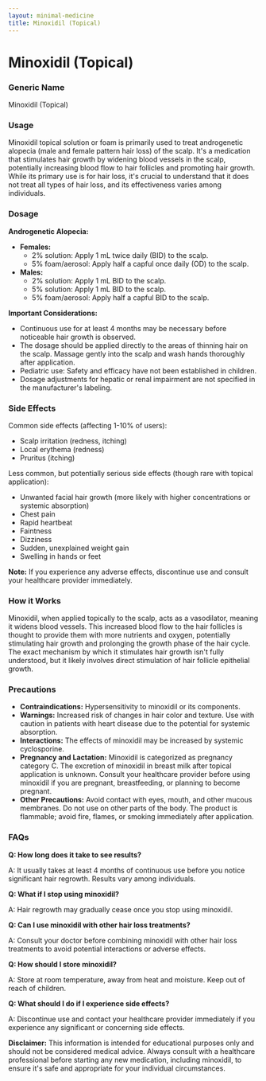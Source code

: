 ```yaml
---
layout: minimal-medicine
title: Minoxidil (Topical)
---
```


# Minoxidil (Topical)
### Generic Name
Minoxidil (Topical)

### Usage
Minoxidil topical solution or foam is primarily used to treat androgenetic alopecia (male and female pattern hair loss) of the scalp.  It's a medication that stimulates hair growth by widening blood vessels in the scalp, potentially increasing blood flow to hair follicles and promoting hair growth.  While its primary use is for hair loss, it's crucial to understand that it does not treat all types of hair loss, and its effectiveness varies among individuals.


### Dosage
**Androgenetic Alopecia:**

* **Females:**
    * 2% solution: Apply 1 mL twice daily (BID) to the scalp.
    * 5% foam/aerosol: Apply half a capful once daily (OD) to the scalp.
* **Males:**
    * 2% solution: Apply 1 mL BID to the scalp.
    * 5% solution: Apply 1 mL BID to the scalp.
    * 5% foam/aerosol: Apply half a capful BID to the scalp.


**Important Considerations:**

* Continuous use for at least 4 months may be necessary before noticeable hair growth is observed.
*  The dosage should be applied directly to the areas of thinning hair on the scalp.  Massage gently into the scalp and wash hands thoroughly after application.
* Pediatric use: Safety and efficacy have not been established in children.  
*  Dosage adjustments for hepatic or renal impairment are not specified in the manufacturer's labeling.


### Side Effects
Common side effects (affecting 1-10% of users):

* Scalp irritation (redness, itching)
* Local erythema (redness)
* Pruritus (itching)

Less common, but potentially serious side effects (though rare with topical application):

* Unwanted facial hair growth (more likely with higher concentrations or systemic absorption)
* Chest pain
* Rapid heartbeat
* Faintness
* Dizziness
* Sudden, unexplained weight gain
* Swelling in hands or feet

**Note:** If you experience any adverse effects, discontinue use and consult your healthcare provider immediately.


### How it Works
Minoxidil, when applied topically to the scalp, acts as a vasodilator, meaning it widens blood vessels. This increased blood flow to the hair follicles is thought to provide them with more nutrients and oxygen, potentially stimulating hair growth and prolonging the growth phase of the hair cycle. The exact mechanism by which it stimulates hair growth isn't fully understood, but it likely involves direct stimulation of hair follicle epithelial growth.


### Precautions
* **Contraindications:** Hypersensitivity to minoxidil or its components.
* **Warnings:**  Increased risk of changes in hair color and texture. Use with caution in patients with heart disease due to the potential for systemic absorption.
* **Interactions:**  The effects of minoxidil may be increased by systemic cyclosporine.
* **Pregnancy and Lactation:** Minoxidil is categorized as pregnancy category C. The excretion of minoxidil in breast milk after topical application is unknown.  Consult your healthcare provider before using minoxidil if you are pregnant, breastfeeding, or planning to become pregnant.
* **Other Precautions:** Avoid contact with eyes, mouth, and other mucous membranes.  Do not use on other parts of the body. The product is flammable; avoid fire, flames, or smoking immediately after application.

### FAQs

**Q: How long does it take to see results?**

A:  It usually takes at least 4 months of continuous use before you notice significant hair regrowth.  Results vary among individuals.

**Q: What if I stop using minoxidil?**

A: Hair regrowth may gradually cease once you stop using minoxidil.

**Q: Can I use minoxidil with other hair loss treatments?**

A:  Consult your doctor before combining minoxidil with other hair loss treatments to avoid potential interactions or adverse effects.

**Q: How should I store minoxidil?**

A: Store at room temperature, away from heat and moisture. Keep out of reach of children.

**Q: What should I do if I experience side effects?**

A: Discontinue use and contact your healthcare provider immediately if you experience any significant or concerning side effects.


**Disclaimer:** This information is intended for educational purposes only and should not be considered medical advice. Always consult with a healthcare professional before starting any new medication, including minoxidil, to ensure it's safe and appropriate for your individual circumstances.
